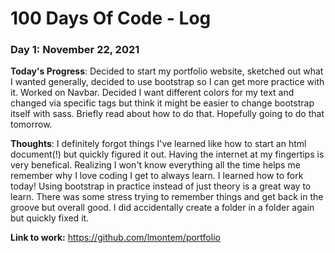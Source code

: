 # 100 Days Of Code - Log

<!-- ### Day 0: February 30, 2016 (Example 1)
##### (delete me or comment me out)

**Today's Progress**: Fixed CSS, worked on canvas functionality for the app.

**Thoughts:** I really struggled with CSS, but, overall, I feel like I am slowly getting better at it. Canvas is still new for me, but I managed to figure out some basic functionality.

**Link to work:** [Calculator App](http://www.example.com) -->

### Day 1: November 22, 2021

**Today's Progress**: Decided to start my portfolio website, sketched out what I wanted generally, decided to use bootstrap so I can get more practice with it. Worked on Navbar. Decided I want different colors for my text and changed via specific tags but think it might be easier to change bootstrap itself with sass. Briefly read about how to do that. Hopefully going to do that tomorrow. 

**Thoughts**: I definitely forgot things I've learned like how to start an html document(!) but quickly figured it out. Having the internet at my fingertips is very benefical. Realizing I won't know everything all the time helps me remember why I love coding I get to always learn. I learned how to fork today! Using bootstrap in practice instead of just theory is a great way to learn. There was some stress trying to remember things and get back in the groove but overall good. I did accidentally create a folder in a folder again but quickly fixed it. 

**Link to work:** https://github.com/lmontem/portfolio 